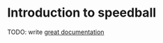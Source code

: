 # Introduction to speedball

TODO: write [great documentation](http://jacobian.org/writing/what-to-write/)
